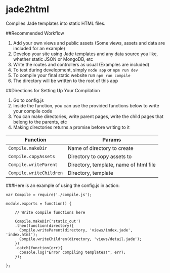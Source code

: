# jade2html
Compiles Jade templates into static HTML files.

##Recommended Workflow

1. Add your own views and public assets (Some views, assets and data are included for an example)
2. Develop your site using Jade templates and any data source you like, whether static JSON or MongoDB, etc
3. Write the routes and controllers as usual (Examples are included)
4. To test during development, simply `node app` or `npm run dev`
5. To compile your final static website run `npm run compile`
6. The directory will be written to the root of this app

##Directions for Setting Up Your Compilation

1. Go to config.js
2. Inside the function, you can use the provided functions below to write your compile code
3. You can make directories, write parent pages, write the child pages that belong to the parents, etc
4. Making directories returns a promise before writing to it

| Function                | Params        |
|----------------------- |-------------------------------------|
|`Compile.makeDir`       |Name of directory to create            |
|`Compile.copyAssets`    |Directory to copy assets to            |
|`Compile.writeParent`   |Directory, template, name of html file |
|`Compile.writeChildren` |Directory, template                    |


###Here is an example of using the config.js in action:

```
var Compile = require('./compile.js');

module.exports = function() {
  
    // Write compile functions here
  
    Compile.makeDir('static_out')
    .then(function(directory){
      Compile.writeParent(directory, 'views/index.jade', 'index.html');
      Compile.writeChildren(directory, 'views/detail.jade');
    })
    .catch(function(err){
      console.log("Error compiling templates!", err);
    });
  
};

```
